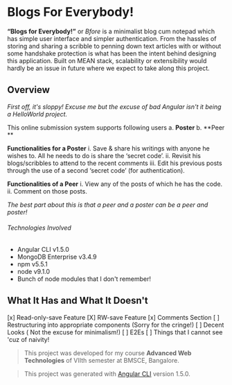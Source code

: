 # Blogs For Everybody!

**“Blogs for Everybody!”** or *Bfore* is a minimalist blog cum notepad which has simple
user interface and simpler authentication. 
From the hassles of storing and sharing a scribble to penning down text articles with or without some handshake
protection is what has been the intent behind designing this application.
Built on MEAN stack, scalability or extensibility would hardly be an issue in future
where we expect to take along this project. 

## Overview

*First off, it's sloppy! Excuse me but the excuse of bad Angular isn't it being a HelloWorld project.*

This online submission system supports following users
a. **Poster**
b. **Peer **

**Functionalities for a Poster**
i. Save & share his writings with anyone he wishes to. All he needs to do is
share the ‘secret code’.
ii. Revisit his blogs/scribbles to attend to the recent comments
iii. Edit his previous posts through the use of a second ‘secret code’ (for
authentication).

**Functionalities of a Peer**
i. View any of the posts of which he has the code.
ii. Comment on those posts.

*The best part about this is that a peer and a poster can be a peer and poster!*

###### Technologies Involved
- Angular CLI v1.5.0
- MongoDB Enterprise v3.4.9
- npm v5.5.1
- node v9.1.0
- Bunch of node modules that I don't remember!

## What It Has and What It Doesn't
[x] Read-only-save Feature
[X] RW-save Feature
[x] Comments Section
[ ] Restructuring into appropriate components (Sorry for the cringe!)
[ ] Decent Looks ( Not the excuse for minimalism!)
[ ] E2Es 
[ ] Things that I cannot see 'cuz of naivity!

> This project was developed for my course **Advanced Web Technologies** of VIIth semester at BMSCE, Bangalore.

> This project was generated with [Angular CLI](https://github.com/angular/angular-cli) version 1.5.0.
